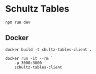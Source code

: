 # Schultz Tables

```
npm run dev
```

## Docker

```
docker build -t shultz-tables-client .

docker run -it --rm `
    -p 3000:3000 `
    schultz-tables-client
```